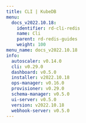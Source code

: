 ```yaml
---
title: CLI | KubeDB
menu:
  docs_v2022.10.18:
    identifier: rd-cli-redis
    name: Cli
    parent: rd-redis-guides
    weight: 100
menu_name: docs_v2022.10.18
info:
  autoscaler: v0.14.0
  cli: v0.29.0
  dashboard: v0.5.0
  installer: v2022.10.18
  ops-manager: v0.16.0
  provisioner: v0.29.0
  schema-manager: v0.5.0
  ui-server: v0.5.0
  version: v2022.10.18
  webhook-server: v0.5.0
---
```


